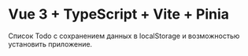 # Vue 3 + TypeScript + Vite + Pinia

Список Todo с сохранением данных в localStorage и возможностью установить приложение.
